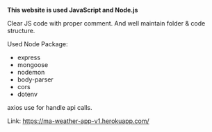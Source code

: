 **This website is used JavaScript and Node.js**

Clear JS code with proper comment. And well maintain folder & code structure.

Used Node Package:
- express
- mongoose
- nodemon
- body-parser
- cors
- dotenv

axios use for handle api calls.

Link: https://ma-weather-app-v1.herokuapp.com/
